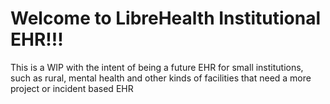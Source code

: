 # Welcome to LibreHealth Institutional EHR!!!

This is a WIP with the intent of being a future EHR for small institutions, such as rural, mental health and other kinds of facilities that need a more project or incident based EHR

